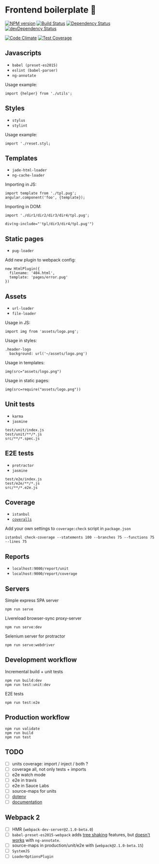 # Frontend boilerplate 💩

[![NPM version](https://img.shields.io/npm/v/febp.svg)](https://www.npmjs.com/package/febp) [![Build Status](https://travis-ci.org/iboozyvoozy/febp.svg)](https://travis-ci.org/iboozyvoozy/febp) [![Dependency Status](https://david-dm.org/iboozyvoozy/febp.svg)](https://david-dm.org/iboozyvoozy/febp) [![devDependency Status](https://david-dm.org/iboozyvoozy/febp/dev-status.svg)](https://david-dm.org/iboozyvoozy/febp#info=devDependencies)

[![Code Climate](https://codeclimate.com/github/iboozyvoozy/febp/badges/gpa.svg)](https://codeclimate.com/github/iboozyvoozy/febp) [![Test Coverage](https://codeclimate.com/github/iboozyvoozy/febp/badges/coverage.svg)](https://codeclimate.com/github/iboozyvoozy/febp/coverage)

## Javascripts

- `babel (preset-es2015)`
- `eslint (babel-parser)`
- `ng-annotate`

Usage example:

```
import {helper} from './utils';
```


## Styles

- `stylus`
- `stylint`

Usage example:

```
import './reset.styl;
```

## Templates

- `jade-html-loader`
- `ng-cache-loader`

Importing in JS:

```
import template from './tpl.pug';
angular.component('foo', {template});
```

Importing in DOM:

```
import './dir1/dir2/dir3/dir4/tpl.pug';
```
```
div(ng-include="'tpl/dir3/dir4/tpl.pug'")
```

## Static pages

- `pug-loader`

Add new plugin to webpack config:

```
new HtmlPlugin({
  filename: '404.html',
  template: 'pages/error.pug'
})
```

## Assets

- `url-loader`
- `file-loader`

Usage in JS:

```
import img from 'assets/logo.png';
```

Usage in styles:

```
.header-logo
  background: url('~/assets/logo.png')
```

Usage in templates:

```
img(src="assets/logo.png")
```

Usage in static pages:

```
img(src=require("assets/logo.png"))
```

## Unit tests

- `karma`
- `jasmine`

```
test/unit/index.js
test/unit/**/*.js
src/**/*.spec.js
```

## E2E tests

- `protractor`
- `jasmine`

```
test/e2e/index.js
test/e2e/**/*.js
src/**/*.e2e.js
```

## Coverage

- `istanbul`
- [`coveralls`](https://coveralls.io)

Add your own settings to `coverage:check` script in `package.json`

```
istanbul check-coverage --statements 100 --branches 75 --functions 75 --lines 75
```

## Reports

- `localhost:9000/report/unit`
- `localhost:9000/report/coverage`

## Servers

Simple express SPA server

```
npm run serve
```

Livereload browser-sync proxy-server

```
npm run serve:dev
```

Selenium server for protractor

```
npm run serve:webdriver
```

## Development workflow

Incremental build + unit tests

```
npm run build:dev
npm run test:unit:dev
```

E2E tests

```
npm run test:e2e
```

## Production workflow

```
npm run validate
npm run build 
npm run test
```

## TODO
- [ ] units coverage: import / inject / both ?
- [ ] coverage all, not only tests + imports
- [ ] e2e watch mode
- [ ] e2e in travis
- [ ] e2e in Sauce Labs
- [ ] source-maps for units
- [ ] [dotenv](https://github.com/motdotla/dotenv)
- [ ] [documentation](https://github.com/angular/dgeni)

## Webpack 2
- [ ] HMR (`webpack-dev-server@2.1.0-beta.0`)
- [ ] `babel-preset-es2015-webpack` adds [tree shaking](http://www.2ality.com/2015/12/webpack-tree-shaking.html) features, but [doesn't works](https://github.com/olov/ng-annotate/issues/245) with `ng-annotate`.
- [ ] source-maps in production/unit/e2e with (`webpack@2.1.0-beta.15`)
- [ ] `SystemJS`
- [ ] `LoaderOptionsPlugin`
